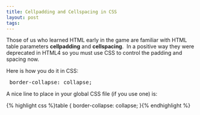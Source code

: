 ```yaml
---
title: Cellpadding and Cellspacing in CSS
layout: post
tags: 
---
```


Those of us who learned HTML early in the game are familiar with HTML table parameters <strong>cellpadding</strong> and <strong>cellspacing</strong>.  In a positive way they were deprecated in HTML4 so you must use CSS to control the padding and spacing now.

Here is how you do it in CSS:

<pre lang="css"> border-collapse: collapse;</pre>

A nice line to place in your global CSS file (if you use one) is:

{% highlight css %}table { border-collapse: collapse; }{% endhighlight %}

